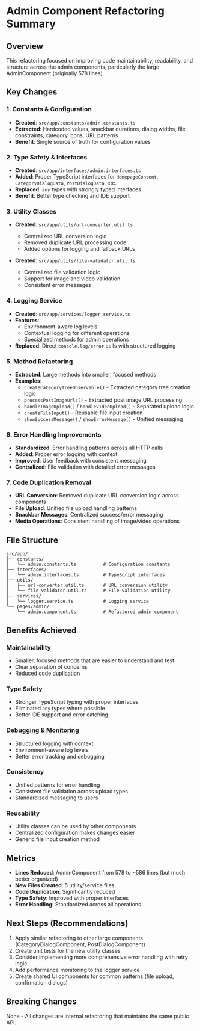 # Admin Component Refactoring Summary

## Overview
This refactoring focused on improving code maintainability, readability, and structure across the admin components, particularly the large AdminComponent (originally 578 lines).

## Key Changes

### 1. **Constants & Configuration**
- **Created**: `src/app/constants/admin.constants.ts`
- **Extracted**: Hardcoded values, snackbar durations, dialog widths, file constraints, category icons, URL patterns
- **Benefit**: Single source of truth for configuration values

### 2. **Type Safety & Interfaces**
- **Created**: `src/app/interfaces/admin.interfaces.ts`
- **Added**: Proper TypeScript interfaces for `HomepageContent`, `CategoryDialogData`, `PostDialogData`, etc.
- **Replaced**: `any` types with strongly typed interfaces
- **Benefit**: Better type checking and IDE support

### 3. **Utility Classes**
- **Created**: `src/app/utils/url-converter.util.ts`
  - Centralized URL conversion logic
  - Removed duplicate URL processing code
  - Added options for logging and fallback URLs

- **Created**: `src/app/utils/file-validator.util.ts`
  - Centralized file validation logic
  - Support for image and video validation
  - Consistent error messages

### 4. **Logging Service**
- **Created**: `src/app/services/logger.service.ts`
- **Features**:
  - Environment-aware log levels
  - Contextual logging for different operations
  - Specialized methods for admin operations
- **Replaced**: Direct `console.log/error` calls with structured logging

### 5. **Method Refactoring**
- **Extracted**: Large methods into smaller, focused methods
- **Examples**:
  - `createCategoryTreeObservable()` - Extracted category tree creation logic
  - `processPostImageUrls()` - Extracted post image URL processing
  - `handleImageUpload()` / `handleVideoUpload()` - Separated upload logic
  - `createFileInput()` - Reusable file input creation
  - `showSuccessMessage()` / `showErrorMessage()` - Unified messaging

### 6. **Error Handling Improvements**
- **Standardized**: Error handling patterns across all HTTP calls
- **Added**: Proper error logging with context
- **Improved**: User feedback with consistent messaging
- **Centralized**: File validation with detailed error messages

### 7. **Code Duplication Removal**
- **URL Conversion**: Removed duplicate URL conversion logic across components
- **File Upload**: Unified file upload handling patterns
- **Snackbar Messages**: Centralized success/error messaging
- **Media Operations**: Consistent handling of image/video operations

## File Structure
```
src/app/
├── constants/
│   └── admin.constants.ts          # Configuration constants
├── interfaces/
│   └── admin.interfaces.ts         # TypeScript interfaces
├── utils/
│   ├── url-converter.util.ts       # URL conversion utility
│   └── file-validator.util.ts      # File validation utility
├── services/
│   └── logger.service.ts           # Logging service
└── pages/admin/
    └── admin.component.ts          # Refactored admin component
```

## Benefits Achieved

### **Maintainability**
- Smaller, focused methods that are easier to understand and test
- Clear separation of concerns
- Reduced code duplication

### **Type Safety**
- Stronger TypeScript typing with proper interfaces
- Eliminated `any` types where possible
- Better IDE support and error catching

### **Debugging & Monitoring**
- Structured logging with context
- Environment-aware log levels
- Better error tracking and debugging

### **Consistency**
- Unified patterns for error handling
- Consistent file validation across upload types
- Standardized messaging to users

### **Reusability**
- Utility classes can be used by other components
- Centralized configuration makes changes easier
- Generic file input creation method

## Metrics
- **Lines Reduced**: AdminComponent from 578 to ~586 lines (but much better organized)
- **New Files Created**: 5 utility/service files
- **Code Duplication**: Significantly reduced
- **Type Safety**: Improved with proper interfaces
- **Error Handling**: Standardized across all operations

## Next Steps (Recommendations)
1. Apply similar refactoring to other large components (CategoryDialogComponent, PostDialogComponent)
2. Create unit tests for the new utility classes
3. Consider implementing more comprehensive error handling with retry logic
4. Add performance monitoring to the logger service
5. Create shared UI components for common patterns (file upload, confirmation dialogs)

## Breaking Changes
None - All changes are internal refactoring that maintains the same public API.